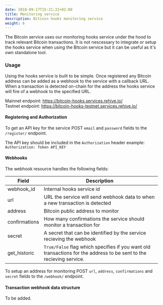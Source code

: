 ```yaml
---
date: 2018-09-17T15:21:22+02:00
title: Monitoring service
description: Bitcoin hooks monitoring service
weight: 6
---
```


The Bitcoin service uses our monitoring hooks service under the hood to track relevant Bitcoin transactions. It is not nescessary to integrate or setup the hooks service when using the Bitcoin service but it can be useful as it's own standalone tool.

### Usage

Using the hooks service is built to be simple. Once registered any Bitcoin address can be added as a webhook to the service with a callback URL. When a transaction is detected on-chain for the address the hooks service will fire of a webhook to the specified URL.

Mainnet endpoint: https://bitcoin-hooks.services.rehive.io/  
Testnet endpoint: https://bitcoin-hooks-testnet.services.rehive.io/

#### Registering and Authorization

To get an API key for the service POST `email` and `password` fields to the `/register/` endpoint.

The API key should be included in the `Authorization` header example: `Authorization: Token API_KEY`

#### Webhooks

The webhook resource handles the following fields:

Field | Description
--- | ---
webhook_id | Internal hooks service id
url | URL the service will send webhook data to when a new transaction is detected
address | Bitcoin public address to monitor
confirmations | How many confirmations the service should monitor a transaction for
secret | A secret that can be identified by the service recieving the webhook
get_historic | `True/False` flag which specifies if you want old transactions for the address to be sent to the recieving service.

To setup an address for monitoring POST `url`, `address`, `confirmations` and `secret` fields to the `/webhook/` endpoint.

#### Transaction webhook data structure

To be added.

